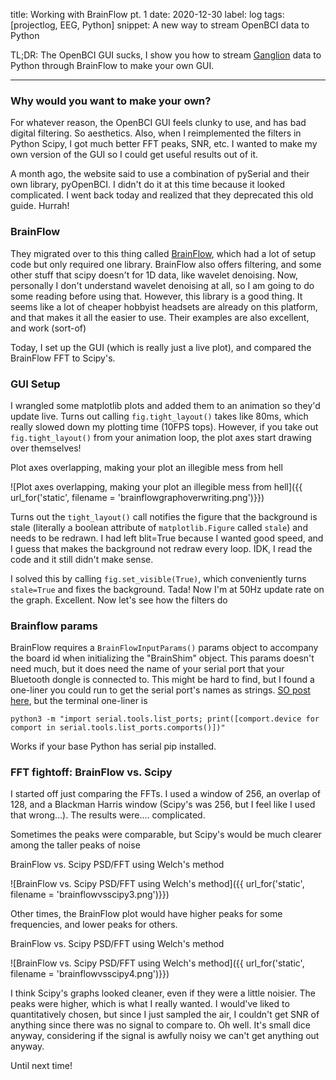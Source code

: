 title: Working with BrainFlow pt. 1
date: 2020-12-30
label: log
tags: [projectlog, EEG, Python]
snippet: A new way to stream OpenBCI data to Python

TL;DR: The OpenBCI GUI sucks, I show you how to stream [Ganglion](https://shop.openbci.com/products/ganglion-board) data to Python through BrainFlow to make your own GUI. 

<hr>

### Why would you want to make your own?
For whatever reason, the OpenBCI GUI feels clunky to use, and has bad digital filtering. So aesthetics. Also, when I reimplemented the filters in Python Scipy, I got much better FFT peaks, SNR, etc. I wanted to make my own version of the GUI so I could get useful results out of it. 

A month ago, the website said to use a combination of pySerial and their own library, pyOpenBCI. I didn't do it at this time because it looked complicated. I went back today and realized that they deprecated this old guide. Hurrah!

### BrainFlow

They migrated over to this thing called [BrainFlow](https://brainflow.readthedocs.io/en/stable/Examples.html#python-get-data-from-a-board), which had a lot of setup code but only required one library. BrainFlow also offers filtering, and some other stuff that scipy doesn't for 1D data, like wavelet denoising. Now, personally I don't understand wavelet denoising at all, so I am going to do some reading before using that. However, this library is a good thing. It seems like a lot of cheaper hobbyist headsets are already on this platform, and that makes it all the easier to use. Their examples are also excellent, and work (sort-of)

Today, I set up the GUI (which is really just a live plot), and compared the BrainFlow FFT to Scipy's. 

### GUI Setup
I wrangled some matplotlib plots and added them to an animation so they'd update live. Turns out calling `fig.tight_layout()` takes like 80ms, which really slowed down my plotting time (10FPS tops). However, if you take out `fig.tight_layout()` from your animation loop, the plot axes start drawing over themselves! 

<p class="caption">Plot axes overlapping, making your plot an illegible mess from hell</p>
![Plot axes overlapping, making your plot an illegible mess from hell]({{ url_for('static', filename = 'brainflowgraphoverwriting.png')}})

Turns out the `tight_layout()` call notifies the figure that the background is stale (literally a boolean attribute of `matplotlib.Figure` called `stale`) and needs to be redrawn. I had left blit=True because I wanted good speed, and I guess that makes the background not redraw every loop. IDK, I read the code and it still didn't make sense. 

I solved this by calling `fig.set_visible(True)`, which conveniently turns `stale=True` and fixes the background. Tada! Now I'm at 50Hz update rate on the graph. Excellent. Now let's see how the filters do

### Brainflow params
BrainFlow requires a `BrainFlowInputParams()` params object to accompany the board id when initializing the "BrainShim" object. This params doesn't need much, but it does need the name of your serial port that your Bluetooth dongle is connected to. This might be hard to find, but I found a one-liner you could run to get the serial port's names as strings. [SO post here](https://stackoverflow.com/questions/12090503/listing-available-com-ports-with-python), but the terminal one-liner is 

```
python3 -m "import serial.tools.list_ports; print([comport.device for comport in serial.tools.list_ports.comports()])"
```

Works if your base Python has serial pip installed.

### FFT fightoff: BrainFlow vs. Scipy
I started off just comparing the FFTs. I used a window of 256, an overlap of 128, and a Blackman Harris window (Scipy's was 256, but I feel like I used that wrong...). The results were.... complicated. 

Sometimes the peaks were comparable, but Scipy's would be much clearer among the taller peaks of noise

<p class="caption">BrainFlow vs. Scipy PSD/FFT using Welch's method</p>
![BrainFlow vs. Scipy PSD/FFT using Welch's method]({{ url_for('static', filename = 'brainflowvsscipy3.png')}})

Other times, the BrainFlow plot would have higher peaks for some frequencies, and lower peaks for others. 

<p class="caption">BrainFlow vs. Scipy PSD/FFT using Welch's method</p>
![BrainFlow vs. Scipy PSD/FFT using Welch's method]({{ url_for('static', filename = 'brainflowvsscipy4.png')}})

I think Scipy's graphs looked cleaner, even if they were a little noisier. The peaks were higher, which is what I really wanted. I would've liked to quantitatively chosen, but since I just sampled the air, I couldn't get SNR of anything since there was no signal to compare to. Oh well. It's small dice anyway, considering if the signal is awfully noisy we can't get anything out anyway.


Until next time!